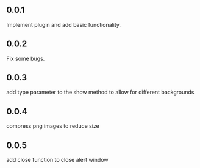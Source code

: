 ## 0.0.1

Implement plugin and add basic functionality.

## 0.0.2

Fix some bugs.

## 0.0.3

add type parameter to the show method to allow for different backgrounds

## 0.0.4

compress png images to reduce size

## 0.0.5

add close function to close alert window